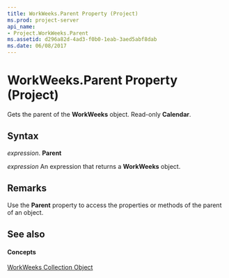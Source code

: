 ```yaml
---
title: WorkWeeks.Parent Property (Project)
ms.prod: project-server
api_name:
- Project.WorkWeeks.Parent
ms.assetid: d296a82d-4ad3-f0b0-1eab-3aed5abf8dab
ms.date: 06/08/2017
---
```



# WorkWeeks.Parent Property (Project)

Gets the parent of the  **WorkWeeks** object. Read-only **Calendar**.


## Syntax

 _expression_. **Parent**

 _expression_ An expression that returns a **WorkWeeks** object.


## Remarks

Use the  **Parent** property to access the properties or methods of the parent of an object.


## See also


#### Concepts


[WorkWeeks Collection Object](workweeks-object-project.md)
